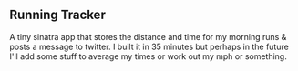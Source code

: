 Running Tracker
---------------

A tiny sinatra app that stores the distance and time for my morning runs & posts a message to twitter. I built it in 35 minutes but perhaps in the future I'll add some stuff to average my times or work out my mph or something.
